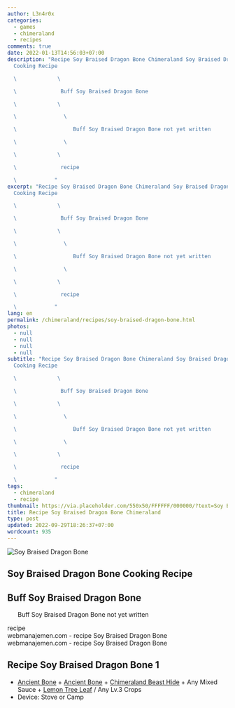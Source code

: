 ```yaml
---
author: L3n4r0x
categories:
  - games
  - chimeraland
  - recipes
comments: true
date: 2022-01-13T14:56:03+07:00
description: "Recipe Soy Braised Dragon Bone Chimeraland Soy Braised Dragon Bone
  Cooking Recipe

  \             \ 

  \              Buff Soy Braised Dragon Bone

  \             \ 

  \               \ 

  \                  Buff Soy Braised Dragon Bone not yet written

  \               \ 

  \             \ 

  \              recipe

  \            "
excerpt: "Recipe Soy Braised Dragon Bone Chimeraland Soy Braised Dragon Bone
  Cooking Recipe

  \             \ 

  \              Buff Soy Braised Dragon Bone

  \             \ 

  \               \ 

  \                  Buff Soy Braised Dragon Bone not yet written

  \               \ 

  \             \ 

  \              recipe

  \            "
lang: en
permalink: /chimeraland/recipes/soy-braised-dragon-bone.html
photos:
  - null
  - null
  - null
  - null
subtitle: "Recipe Soy Braised Dragon Bone Chimeraland Soy Braised Dragon Bone
  Cooking Recipe

  \             \ 

  \              Buff Soy Braised Dragon Bone

  \             \ 

  \               \ 

  \                  Buff Soy Braised Dragon Bone not yet written

  \               \ 

  \             \ 

  \              recipe

  \            "
tags:
  - chimeraland
  - recipe
thumbnail: https://via.placeholder.com/550x50/FFFFFF/000000/?text=Soy Braised Dragon Bone
title: Recipe Soy Braised Dragon Bone Chimeraland
type: post
updated: 2022-09-29T18:26:37+07:00
wordcount: 935
---
```


<link
  rel="stylesheet"
  href="https://rawcdn.githack.com/dimaslanjaka/Web-Manajemen/870a349/css/bootstrap-5-3-0-alpha3-wrapper.css"
/>
<section id="bootstrap-wrapper">
  <div data-bs-theme="dark">
    <div class="card mb-2">
      <div class="card-body">
        <div class="row g-0">
          <div class="col-sm-4 position-relative mb-2">
            <img
              src="https://via.placeholder.com/600"
              class="card-img fit-cover w-100 h-100"
              alt="Soy Braised Dragon Bone"
              data-fancybox="true"
            />
          </div>
          <div class="col-sm-8 mb-2">
            <div class="card-body">
              <div class="d-flex flex-row align-items-center mb-3">
                <h2 class="fs-5">Soy Braised Dragon Bone Cooking Recipe</h2>
              </div>
              <h2 class="card-title fs-5">Buff Soy Braised Dragon Bone</h2>
              <div class="card-text">
                <ul>
                  Buff Soy Braised Dragon Bone not yet written
                </ul>
              </div>
              <span class="badge rounded-pill">recipe</span>
            </div>
            <div class="card-footer text-end text-muted mt-auto">
              webmanajemen.com - recipe Soy Braised Dragon Bone
            </div>
          </div>
        </div>
      </div>
      <div class="card-footer text-end text-muted">
        webmanajemen.com - recipe Soy Braised Dragon Bone
      </div>
    </div>
    <div class="row mb-2">
      <div class="col-12 col-lg-6 recipe-item mb-2">
        <div class="card">
          <div class="card-body">
            <h2 class="card-title fs-5">Recipe Soy Braised Dragon Bone 1</h2>
            <div class="card-text">
              <ul>
                <li>
                  <a
                    class="text-decoration-none text-primary"
                    href="/chimeraland/materials/ancient-bone.html"
                    >Ancient Bone</a
                  ><span> + </span
                  ><a
                    class="text-decoration-none text-primary"
                    href="/chimeraland/materials/ancient-bone.html"
                    >Ancient Bone</a
                  ><span> + </span
                  ><a
                    class="text-decoration-none text-primary"
                    href="/chimeraland/materials/chimeraland-beast-hide.html"
                    >Chimeraland Beast Hide</a
                  ><span> + </span>Any Mixed Sauce<span> + </span
                  ><a
                    class="text-decoration-none text-primary"
                    href="/chimeraland/materials/lemon-tree-leaf.html"
                    >Lemon Tree Leaf</a
                  ><span> / </span>Any Lv.3 Crops
                </li>
                <li>Device: Stove or Camp</li>
              </ul>
            </div>
          </div>
        </div>
      </div>
    </div>
  </div>
</section>